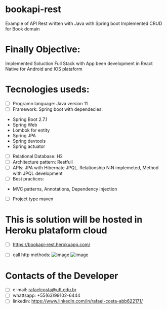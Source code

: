# bookapi-rest
Example of API Rest written with Java with Spring boot
Implemented CRUD for Book domain

# Finally Objective:
Implemented Soluction Full Stack with App been development in React Native for Android and IOS plataform

# Tecnologies useds:
 - [ ] Programn language: Java version 11
 - [ ] Framework: Spring boot with dependecies:
 - Spring Boot 2.7.1
 - Spring Web
 - Lombok for entity
 - Spring JPA
 - Spring devtools
 - Spring actuator
 - [ ] Relational Database: H2
 - [ ] Architecture pattern: Restfull
 - [ ] APIs: JPA with Hibernate JPQL. Relationship N:N implemeted, Method with JPQL development
 - [ ] Best practices:
 - MVC patterns, Annotations, Dependency injection
 - [ ] Project  type maven

# This is solution will be hosted in Heroku plataform cloud
- [ ] https://bookapi-rest.herokuapp.com/
- [ ] call http methods:
![image](https://user-images.githubusercontent.com/72560588/177440110-68a798db-df1b-4fc1-8d67-c58d08935b93.png)
![image](https://user-images.githubusercontent.com/72560588/177440219-83ea5f8d-9dc5-4b32-825c-fa2cad1b6361.png)


# Contacts of the Developer
- [ ] e-mail: rafaelcosta@uft.edu.br
- [ ] whattsapp: +55(63)99102-6444
- [ ] linkedin: https://www.linkedin.com/in/rafael-costa-abb622171/
